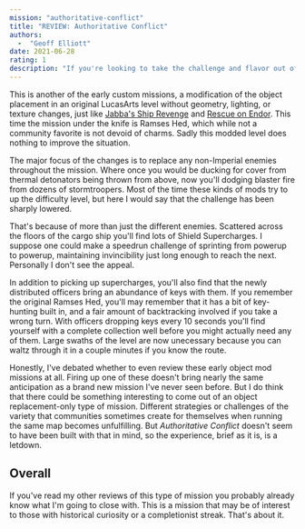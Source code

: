 ```yaml
---
mission: "authoritative-conflict"
title: "REVIEW: Authoritative Conflict"
authors: 
  -  "Geoff Elliott"
date: 2021-06-28
rating: 1
description: "If you're looking to take the challenge and flavor out of a mission, this is one way to do it."
---
```


This is another of the early custom missions, a modification of the object placement in an original LucasArts level without geometry, lighting, or texture changes, just like [Jabba's Ship Revenge](/missions/jabbas-ship-revenge) and [Rescue on Endor](/missions/rescue-on-endor). This time the mission under the knife is Ramses Hed, which while not a community favorite is not devoid of charms. Sadly this modded level does nothing to improve the situation.

The major focus of the changes is to replace any non-Imperial enemies throughout the mission. Where once you would be ducking for cover from thermal detonators being thrown from above, now you'll dodging blaster fire from dozens of stormtroopers. Most of the time these kinds of mods try to up the difficulty level, but here I would say that the challenge has been sharply lowered.

That's because of more than just the different enemies. Scattered across the floors of the cargo ship you'll find lots of Shield Supercharges. I suppose one could make a speedrun challenge of sprinting from powerup to powerup, maintaining invincibility just long enough to reach the next. Personally I don't see the appeal.

In addition to picking up supercharges, you'll also find that the newly distributed officers bring an abundance of keys with them. If you remember the original Ramses Hed, you'll may remember that it has a bit of key-hunting built in, and a fair amount of backtracking involved if you take a wrong turn. With officers dropping keys every 10 seconds you'll find yourself with a complete collection well before you might actually need any of them. Large swaths of the level are now unecessary because you can waltz through it in a couple minutes if you know the route.

Honestly, I've debated whether to even review these early object mod missions at all. Firing up one of these doesn't bring nearly the same anticipation as a brand new mission I've never seen before. But I do think that there could be something interesting to come out of an object replacement-only type of mission. Different strategies or challenges of the variety that communities sometimes create for themselves when running the same map becomes unfulfilling. But *Authoritative Conflict* doesn't seem to have been built with that in mind, so the experience, brief as it is, is a letdown.

## Overall

If you've read my other reviews of this type of mission you probably already know what I'm going to close with. This is a mission that may be of interest to those with historical curiosity or a completionist streak. That's about it.
